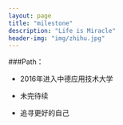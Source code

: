 ```yaml
---
layout: page
title: "milestone"
description: "Life is Miracle"
header-img: "img/zhihu.jpg"
---
```



###Path：


- 2016年进入中德应用技术大学

- 未完待续

- 追寻更好的自己






